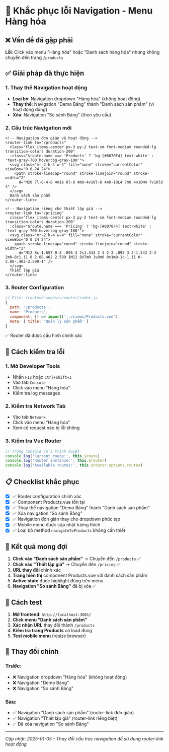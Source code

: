 # 🔧 Khắc phục lỗi Navigation - Menu Hàng hóa

## ❌ Vấn đề đã gặp phải
**Lỗi**: Click vào menu "Hàng hóa" hoặc "Danh sách hàng hóa" nhưng không chuyển đến trang `/products`

## ✅ Giải pháp đã thực hiện

### 1. **Thay thế Navigation hoạt động**
- **Loại bỏ**: Navigation dropdown "Hàng hóa" (không hoạt động)
- **Thay thế**: Navigation "Demo Bảng" thành "Danh sách sản phẩm" (vì hoạt động đúng)
- **Xóa**: Navigation "So sánh Bảng" (theo yêu cầu)

### 2. **Cấu trúc Navigation mới**
```vue
<!-- Navigation đơn giản và hoạt động -->
<router-link to="/products"
  class="flex items-center px-3 py-2 text-sm font-medium rounded-lg transition-colors duration-200"
  :class="$route.name === 'Products' ? 'bg-[#0070F4] text-white' : 'text-gray-700 hover:bg-gray-100'">
  <svg class="mr-2 h-4 w-4" fill="none" stroke="currentColor" viewBox="0 0 24 24">
    <path stroke-linecap="round" stroke-linejoin="round" stroke-width="2"
      d="M20 7l-8-4-8 4m16 0l-8 4m8-4v10l-8 4m0-10L4 7m8 4v10M4 7v10l8 4" />
  </svg>
  Danh sách sản phẩm
</router-link>

<!-- Navigation riêng cho thiết lập giá -->
<router-link to="/pricing"
  class="flex items-center px-3 py-2 text-sm font-medium rounded-lg transition-colors duration-200"
  :class="$route.name === 'Pricing' ? 'bg-[#0070F4] text-white' : 'text-gray-700 hover:bg-gray-100'">
  <svg class="mr-2 h-4 w-4" fill="none" stroke="currentColor" viewBox="0 0 24 24">
    <path stroke-linecap="round" stroke-linejoin="round" stroke-width="2"
      d="M12 8c-1.657 0-3 .895-3 2s1.343 2 3 2 3 .895 3 2-1.343 2-3 2m0-8c1.11 0 2.08.402 2.599 1M12 8V7m0 1v8m0 0v1m0-1c-1.11 0-2.08-.402-2.599-1" />
  </svg>
  Thiết lập giá
</router-link>
```

### 3. **Router Configuration** 
```javascript
// File: frontend-web/src/router/index.js
{
  path: '/products',
  name: 'Products',
  component: () => import('../views/Products.vue'),
  meta: { title: 'Quản lý sản phẩm' }
}
```
✅ Router đã được cấu hình chính xác

## 🧪 Cách kiểm tra lỗi

### 1. **Mở Developer Tools**
- Nhấn `F12` hoặc `Ctrl+Shift+I`
- Vào tab `Console`
- Click vào menu "Hàng hóa"
- Kiểm tra log messages

### 2. **Kiểm tra Network Tab**
- Vào tab `Network`
- Click vào menu "Hàng hóa"
- Xem có request nào bị lỗi không

### 3. **Kiểm tra Vue Router**
```javascript
// Trong Console của trình duyệt
console.log('Current route:', this.$route)
console.log('Router instance:', this.$router)
console.log('Available routes:', this.$router.options.routes)
```

## 📋 Checklist khắc phục

- [x] ✅ Router configuration chính xác
- [x] ✅ Component Products.vue tồn tại
- [x] ✅ Thay thế navigation "Demo Bảng" thành "Danh sách sản phẩm"
- [x] ✅ Xóa navigation "So sánh Bảng"
- [x] ✅ Navigation đơn giản thay cho dropdown phức tạp
- [x] ✅ Mobile menu được cập nhật tương thích
- [x] ✅ Loại bỏ method `navigateToProducts` không cần thiết

## 🎯 Kết quả mong đợi

1. **Click vào "Danh sách sản phẩm"** → Chuyển đến `/products` ✅
2. **Click vào "Thiết lập giá"** → Chuyển đến `/pricing` ✅
3. **URL thay đổi** chính xác
4. **Trang hiển thị** component Products.vue với danh sách sản phẩm
5. **Active state** được highlight đúng trên menu
6. **Navigation "So sánh Bảng"** đã bị xóa ✅

## 🚀 Cách test

1. **Mở frontend**: `http://localhost:3001/`
2. **Click menu "Danh sách sản phẩm"**
3. **Xác nhận URL** thay đổi thành `/products`
4. **Kiểm tra trang Products** có load đúng
5. **Test mobile menu** (resize browser)

## 🔧 Thay đổi chính

### Trước:
- ❌ Navigation dropdown "Hàng hóa" (không hoạt động)
- ❌ Navigation "Demo Bảng" 
- ❌ Navigation "So sánh Bảng"

### Sau:
- ✅ Navigation "Danh sách sản phẩm" (router-link đơn giản)
- ✅ Navigation "Thiết lập giá" (router-link riêng biệt)
- ✅ Đã xóa navigation "So sánh Bảng"

---

*Cập nhật: 2025-01-05 - Thay đổi cấu trúc navigation để sử dụng router-link hoạt động*
